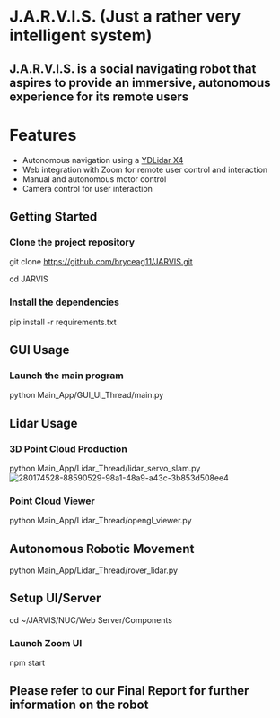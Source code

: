 # J.A.R.V.I.S. (Just a rather very intelligent system)

## J.A.R.V.I.S. is a social navigating robot that aspires to provide an immersive, autonomous experience for its remote users

# Features
* Autonomous navigation using a [YDLidar X4](https://github.com/YDLIDAR/YDLidar-SDK)
* Web integration with Zoom for remote user control and interaction
* Manual and autonomous motor control
* Camera control for user interaction

## Getting Started
### Clone the project repository
git clone https://github.com/bryceag11/JARVIS.git

cd JARVIS

### Install the dependencies
pip install -r requirements.txt

## GUI Usage
### Launch the main program
python Main_App/GUI_UI_Thread/main.py

## Lidar Usage
### 3D Point Cloud Production
python Main_App/Lidar_Thread/lidar_servo_slam.py
![280174528-88590529-98a1-48a9-a43c-3b853d508ee4](https://github.com/bryceag11/JARVIS/assets/67086260/53a1c7e2-c1f1-445c-97e3-ae879bf7a653)

### Point Cloud Viewer
python Main_App/Lidar_Thread/opengl_viewer.py

## Autonomous Robotic Movement
python Main_App/Lidar_Thread/rover_lidar.py


## Setup UI/Server

cd ~/JARVIS/NUC/Web Server/Components

### Launch Zoom UI
npm start


## Please refer to our Final Report for further information on the robot
